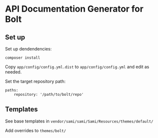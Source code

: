 API Documentation Generator for Bolt
====================================

Set up
------

Set up dendendencies:

```
composer install
```

Copy `app/config/config.yml.dist` to `app/config/config.yml` and edit as needed.

Set the target repository path:

```
paths:
    repository: '/path/to/bolt/repo'
```

Templates
---------

See base templates in `vendor/sami/sami/Sami/Resources/themes/default/`

Add overrides to `themes/bolt/`

